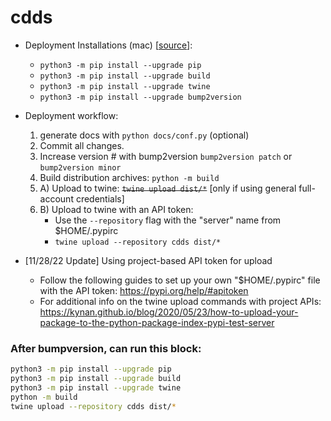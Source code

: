 # cdds 
- Deployment Installations (mac) [[source](https://packaging.python.org/tutorials/packaging-projects/)]:
    - `python3 -m pip install --upgrade pip`
    - `python3 -m pip install --upgrade build`
    - `python3 -m pip install --upgrade twine`
    - `python3 -m pip install --upgrade bump2version`
    
    
- Deployment workflow:
    1. generate docs with `python docs/conf.py` (optional)
    2. Commit all changes.
    3. Increase version # with bump2version `bump2version patch` or `bump2version minor`
    4. Build distribution archives: `python -m build`
    5. A) Upload to twine: ~~`twine upload dist/*`~~ [only if using general full-account credentials]
    5. B) Upload to twine with an API token:
        - Use the `--repository` flag with the "server" name from $HOME/.pypirc
        - `twine upload --repository cdds dist/*`
    
- [11/28/22 Update] Using project-based API token for upload
    - Follow the following guides to set up your own "$HOME/.pypirc" file with the API token: https://pypi.org/help/#apitoken
    - For additional info on the twine upload commands with project APIs: https://kynan.github.io/blog/2020/05/23/how-to-upload-your-package-to-the-python-package-index-pypi-test-server 
    
    
### After bumpversion, can run this block:
```bash
python3 -m pip install --upgrade pip
python3 -m pip install --upgrade build
python3 -m pip install --upgrade twine
python -m build 
twine upload --repository cdds dist/*
```